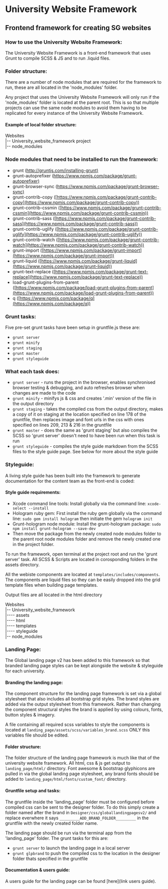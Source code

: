 # University Website Framework

## Frontend framework for creating SG websites

### How to use the University Website Framework:

The University Website Framework is a front-end framework that uses Grunt to compile SCSS & JS and to run .liquid files.

### Folder structure:

There are a number of node modules that are required for the framework to run, these are all located in the 'node_modules' folder.

Any project that uses the University Website Framework will only run if the 'node_modules' folder is located at the parent root. This is so that multiple projects can use the same node modules to avoid them having to be replicated for every instance of the University Website Framework.

#### Example of local folder structure:

Websites  
|-- University_website_framework project  
|-- node_modules

### Node modules that need to be installed to run the framework:

- grunt ([http://gruntjs.com/installing-grunt)](http://gruntjs.com/installing-grunt)
- grunt-autoprefixer ([https://www.npmjs.com/package/grunt-autoprefixer)](https://www.npmjs.com/package/grunt-autoprefixer)
- grunt-browser-sync ([https://www.npmjs.com/package/grunt-browser-sync)](https://www.npmjs.com/package/grunt-browser-sync)
- grunt-contrib-copy ([https://www.npmjs.com/package/grunt-contrib-copy](https://www.npmjs.com/package/grunt-contrib-copy))
- grunt-contrib-cssmin ([https://www.npmjs.com/package/grunt-contrib-cssmin](https://www.npmjs.com/package/grunt-contrib-cssmin))
- grunt-contrib-sass ([https://www.npmjs.com/package/grunt-contrib-sass](https://www.npmjs.com/package/grunt-contrib-sass))
- grunt-contrib-uglify ([https://www.npmjs.com/package/grunt-contrib-uglify](https://www.npmjs.com/package/grunt-contrib-uglify))
- grunt-contrib-watch ([https://www.npmjs.com/package/grunt-contrib-watch](https://www.npmjs.com/package/grunt-contrib-watch))
- grunt-import ([https://www.npmjs.com/package/grunt-import](https://www.npmjs.com/package/grunt-import))
- grunt-liquid ([https://www.npmjs.com/package/grunt-liquid](https://www.npmjs.com/package/grunt-liquid))
- grunt-text-replace ([https://www.npmjs.com/package/grunt-text-replace](https://www.npmjs.com/package/grunt-text-replace))
- load-grunt-plugins-from-parent ([https://www.npmjs.com/package/load-grunt-plugins-from-parent](https://www.npmjs.com/package/load-grunt-plugins-from-parent))
- q ([https://www.npmjs.com/package/q](https://www.npmjs.com/package/q))

### Grunt tasks:

Five pre-set grunt tasks have been setup in gruntfile.js these are:
- `grunt server`
- `grunt minify`
- `grunt staging`
- `grunt master`
- `grunt styleguide`

### What each task does:

- `grunt server` - runs the project in the browser, enables synchronised browser testing & debugging, and auto refreshes browser when changes are made to the code  
- `grunt minify` - minifys js & css and creates '.min' version of the file in the output directory  
- `grunt staging` - takes the compiled css from the output directory, makes a copy of it on staging at the location specified on line 178 of the gruntfile, then replaces image and font urls in the css with ones specified on lines 209, 213 & 216 in the gruntfile  
- `grunt master` - does the same as 'grunt staging' but also compiles the SCSS so 'grunt server' doesn't need to have been run when this task is run  
- `grunt styleguide` - compiles the style guide markdown from the SCSS files to the style guide page. See below for more about the style guide

### Styleguide:

A living style guide has been built into the framework to generate documentation for the content team as the front-end is coded:

#### Style guide requirements:

- Xcode command line tools: Install globally via the command line: `xcode-select --install`
- Hologram ruby gem: First install the ruby gem globally via the command line: `sudo gem install hologram` then initiate the gem `hologram init`
- Grunt-hologram node module: Install the grunt-hologram package: `sudo npm install grunt-hologram --save-dev`
- Then move the package from the newly created node modules folder to the parent root node modules folder and remove the newly created one in the project folder.

To run the framework, open terminal at the project root and run the 'grunt server' task.
All SCSS & Scripts are located in corosponding folders in the assets directory.

All the webiste components are located at `templates/includes/components`. The components are liquid files so they can be easily dropped into the grid template files when building page templates.

Output files are all located in the html directory

Websites  
|-- University_website_framework  
|---- assets  
|---- html  
|---- templates  
|---- styleguide  
|-- node_modules

### Landing Page:

The Global landing page v2 has been added to this framework so that branded landing page styles can be kept alongside the website & styleguide for each university.

#### Branding the landing page:

The component structure for the landing page framework is set via a global stylesheet that also includes all bootstrap grid styles. The brand styles are added via the output stylesheet from this framework. Rather than changing the component structural styles the brand is applied by using colours, fonts, button styles & imagery.

A file containing all required scss variables to style the components is located at `landing_page/assets/scss/variables_brand.scss` ONLY this variables file should be edited.

#### Folder structure:

The folder structure of the landing page framework is much like that of the university website framework. All html, css & js get output to `landing_page/html/` directory. Font awesome & bootstrap glyphicons are pulled in via the global landing page stylesheet, any brand fonts should be added to `landing_page/html/fonts/custom_font/` directory.

#### Gruntfile setup and tasks:

The gruntfile inside the 'landing_page' folder must be configured before compiled css can be sent to the designer folder. To do this simply create a folder named after the brand in `Designer/css/globallandingpagesv2/` and replace everwhere it says `_________ADD_BRAND_FOLDER_________` in the gruntfile with the newly created folder name. 

The landing page should be run via the terminal app from the 'landing_page' folder. The grunt tasks for this are:
- `grunt server` to launch the landing page in a local server
- `grunt glpbrand` to push the compiled css to the location in the designer folder thats specified in the gruntfile 

#### Documentation & users guide:

A users guide for the landing page can be found [here](link users guide).

